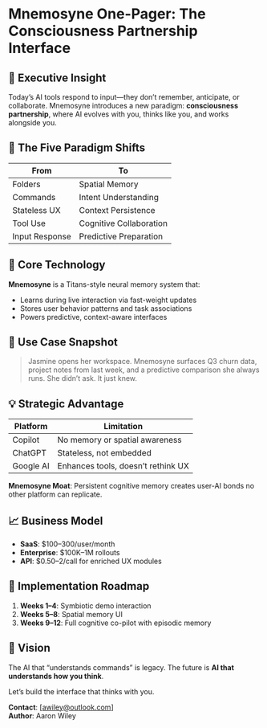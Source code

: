 # Mnemosyne One-Pager: The Consciousness Partnership Interface

## 🧠 Executive Insight
Today’s AI tools respond to input—they don’t remember, anticipate, or collaborate. Mnemosyne introduces a new paradigm: **consciousness partnership**, where AI evolves with you, thinks like you, and works alongside you.

## 🚀 The Five Paradigm Shifts
| From | To |
|------|----|
| Folders | Spatial Memory |
| Commands | Intent Understanding |
| Stateless UX | Context Persistence |
| Tool Use | Cognitive Collaboration |
| Input Response | Predictive Preparation |

## 🔧 Core Technology
**Mnemosyne** is a Titans-style neural memory system that:
- Learns during live interaction via fast-weight updates
- Stores user behavior patterns and task associations
- Powers predictive, context-aware interfaces

## 🧩 Use Case Snapshot
> Jasmine opens her workspace. Mnemosyne surfaces Q3 churn data, project notes from last week, and a predictive comparison she always runs. She didn’t ask. It just knew.

## 💡 Strategic Advantage
| Platform | Limitation |
|----------|------------|
| Copilot | No memory or spatial awareness |
| ChatGPT | Stateless, not embedded |
| Google AI | Enhances tools, doesn’t rethink UX |

**Mnemosyne Moat**: Persistent cognitive memory creates user-AI bonds no other platform can replicate.

## 📈 Business Model
- **SaaS**: $100–300/user/month
- **Enterprise**: $100K–1M rollouts
- **API**: $0.50–2/call for enriched UX modules

## 🎯 Implementation Roadmap
1. **Weeks 1–4**: Symbiotic demo interaction
2. **Weeks 5–8**: Spatial memory UI
3. **Weeks 9–12**: Full cognitive co-pilot with episodic memory

## 🏁 Vision
The AI that “understands commands” is legacy. 
The future is **AI that understands how you think**.

Let’s build the interface that thinks with you.

**Contact**: [awiley@outlook.com]  
**Author**: Aaron Wiley
